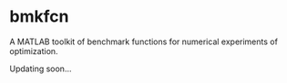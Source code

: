 # bmkfcn
A MATLAB toolkit of benchmark functions for numerical experiments of optimization. 



Updating soon...
